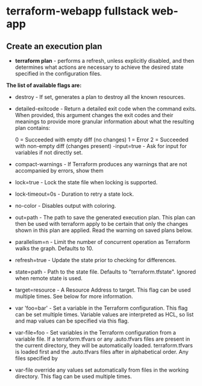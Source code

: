 # terraform-webapp fullstack web-app

## Create an execution plan
* **terraform plan**  - performs a refresh, unless explicitly disabled, and then determines what actions are necessary to achieve the desired state specified in the configuration files.

 **The list of available flags are:**

- destroy - If set, generates a plan to destroy all the known resources.

- detailed-exitcode - Return a detailed exit code when the command exits. When provided, this argument changes the exit codes and their meanings to provide more granular information about what the resulting plan contains:

    0 = Succeeded with empty diff (no changes)
    1 = Error
    2 = Succeeded with non-empty diff (changes present)
    -input=true - Ask for input for variables if not directly set.

- compact-warnings - If Terraform produces any warnings that are not accompanied by errors, show them
- lock=true - Lock the state file when locking is supported.

- lock-timeout=0s - Duration to retry a state lock.

- no-color - Disables output with coloring.

- out=path - The path to save the generated execution plan. This plan can then be used with terraform apply to be certain that only the changes shown in this plan are applied. Read the warning on saved plans below.

- parallelism=n - Limit the number of concurrent operation as Terraform walks the graph. Defaults to 10.

- refresh=true - Update the state prior to checking for differences.

- state=path - Path to the state file. Defaults to "terraform.tfstate". Ignored when remote state is used.

- target=resource - A Resource Address to target. This flag can be used multiple times. See below for more information.

- var 'foo=bar' - Set a variable in the Terraform configuration. This flag can be set multiple times. Variable values are interpreted as HCL, so list and map    values can be specified via this flag.

- var-file=foo - Set variables in the Terraform configuration from a variable file. If a terraform.tfvars or any .auto.tfvars files are present in the current directory, they will be automatically loaded. terraform.tfvars is loaded first and the .auto.tfvars files after in alphabetical order. Any files specified by 

- var-file override any values set automatically from files in the working directory. This flag can be used multiple times.
